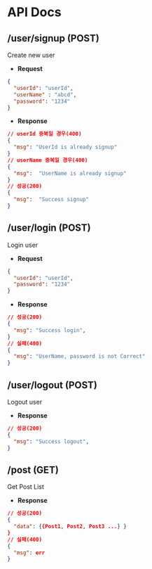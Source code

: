 # API Docs

## /user/signup (POST)

Create new user

- **Request**

```json
{
  "userId": "userId",
  "userName" : "abcd",
  "password": "1234"
}
```

- **Response**

```json
// userId 중복일 경우(400)
{
  "msg": "UserId is already signup"
}
// userName 중복일 경우(400)
{
  "msg":  "UserName is already signup"
}
// 성공(200)
{
  "msg":  "Success signup"
}
```

## /user/login (POST)

Login user

- **Request**

```json
{
  "userId": "userId",
  "password": "1234"
}
```

- **Response**

```json
// 성공(200)
{
  "msg": "Success login",
}
// 실패(400)
{
  "msg": "UserName, password is not Correct"
}
```

## /user/logout (POST)

Logout user

- **Response**

```json
// 성공(200)
{
  "msg": "Success logout",
}
```


## /post (GET)

Get Post List

- **Response**

```json
// 성공(200)
{
  "data": {{Post1, Post2, Post3 ...} }
}
// 실패(400)
{
  "msg": err
}
```